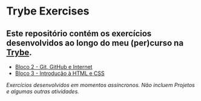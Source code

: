 # Trybe Exercises
## Este repositório contém os exercícios desenvolvidos ao longo do meu (per)curso na [Trybe](https://betrybe.com).



- [Bloco 2 - Git, GitHub e Internet](bloco_2)
- [Bloco 3 - Introdução à HTML e CSS](bloco_3)

_Exercícios desenvolvidos em momentos assíncronos. Não incluem Projetos e algumas outras atividades._